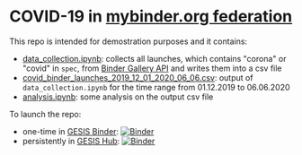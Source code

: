 # COVID-19 in [mybinder.org federation](https://mybinder.org/)

This repo is intended for demostration purposes and it contains:
- [data_collection.ipynb](/data_collection.ipynb): collects all launches, which contains "corona" or "covid" in `spec`, from [Binder Gallery API](https://notebooks.gesis.org/gallery/api/v1.0/) and writes them into a csv file
- [covid_binder_launches_2019_12_01_2020_06_06.csv](/covid_binder_launches_2019_12_01_2020_06_06.csv): output of `data_collection.ipynb` for the time range from 01.12.2019 to 06.06.2020 
- [analysis.ipynb](/analysis.ipynb): some analysis on the output csv file

To launch the repo:
- one-time in [GESIS Binder](https://notebooks.gesis.org/binder/): [![Binder](https://notebooks.gesis.org/binder/badge_logo.svg)](https://notebooks.gesis.org/binder/v2/gh/bitnik/covid19_in_binder/master?filepath=analysis.ipynb)
- persistently in [GESIS Hub](https://notebooks.gesis.org): [![Binder](https://notebooks.gesis.org/services/binder/badge_logo.svg)](https://notebooks.gesis.org/services/binder/v2/gh/bitnik/covid19_in_binder/master?filepath=analysis.ipynb)
